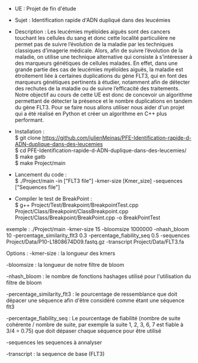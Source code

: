 - UE : Projet de fin d'étude

- Sujet : Identification rapide d'ADN dupliqué dans des leucémies

- Description : Les leucémies myéloïdes aiguës sont des cancers touchant les cellules du
sang et donc cette localité particulière ne permet pas de suivre l’évolution de la
maladie par les techniques classiques d’imagerie médicale. Alors, afin de suivre
l’évolution de la maladie, on utilise une technique alternative qui consiste à
s’intéresser à des marqueurs génétiques de cellules malades. En effet, dans une
grande partie des cas de leucémies myéloïdes aiguës, la maladie est étroitement
liée à certaines duplications du gène FLT3, qui en font des marqueurs génétiques
pertinents à étudier, notamment afin de détecter des rechutes de la maladie ou
de suivre l’efficacité des traitements.
Notre objectif au cours de cette UE est donc de concevoir un algorithme permettant
de détecter la présence et le nombre duplications en tandem du gène FLT3.
Pour se faire nous allons utiliser nous aider d'un projet qui a été réalisé en
Python et créer un algorithme en C++ plus performant.



- Installation : <br/>
$ git clone https://github.com/julienMeinas/PFE-Identification-rapide-d-ADN-duplique-dans-des-leucemies <br/>
$ cd PFE-Identification-rapide-d-ADN-duplique-dans-des-leucemies/ <br/>
$ make gatb <br/>
$ make Project/main <br/>


- Lancement du code : <br/>
$ ./Project/main -in ["FLT3 file"]  -kmer-size [Kmer_size] -sequences ["Sequences file"]


- Compiler le test de BreakPoint : <br/>
$ g++ Project/Test/Breakpoint/BreakpointTest.cpp Project/Class/Breakpoint/ClassBreakpoint.cpp Project/Class/Breakpoint/BreakPoint.cpp -o BreakPointTest

exemple : 
./Project/main -kmer-size 15 -bloomsize 1000000 -nhash_bloom 10 -percentage_similarity_flt3 0.3 -percentage_fiability_seq 0.5 -sequences Project/Data/P10-L1808674D09.fastq.gz -transcript Project/Data/FLT3.fa

Options : 
-kmer-size : la longueur des kmers

-bloomsize : la longueur de notre filtre de bloom

-nhash_bloom : le nombre de fonctions hashages utilisé pour l'utilisation du filtre de bloom

-percentage_similarity_flt3 : le pourcentage de ressemblance que doit dépacer une séquence afin d'être considéré comme étant une séquence flt3

-percentage_fiability_seq : Le pourcentage de fiabilité (nombre de suite cohérente / nombre de suite, par exemple la suite 1, 2, 3, 6, 7 est fiable à 3/4 = 0.75) que doit dépaser chaque séquence pour être utilisé

-sequences les sequences à annalyser

-transcript : la sequence de base (FLT3)